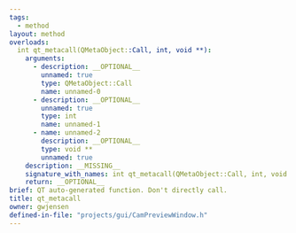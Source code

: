 ```yaml
---
tags:
  - method
layout: method
overloads:
  int qt_metacall(QMetaObject::Call, int, void **):
    arguments:
      - description: __OPTIONAL__
        unnamed: true
        type: QMetaObject::Call
        name: unnamed-0
      - description: __OPTIONAL__
        unnamed: true
        type: int
        name: unnamed-1
      - name: unnamed-2
        description: __OPTIONAL__
        type: void **
        unnamed: true
    description: __MISSING__
    signature_with_names: int qt_metacall(QMetaObject::Call, int, void **)
    return: __OPTIONAL__
brief: QT auto-generated function. Don't directly call.
title: qt_metacall
owner: gwjensen
defined-in-file: "projects/gui/CamPreviewWindow.h"
---
```

